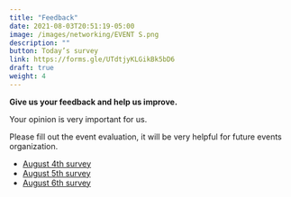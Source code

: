 ```yaml
---
title: "Feedback"
date: 2021-08-03T20:51:19-05:00
image: /images/networking/EVENT S.png
description: ""
button: Today’s survey
link: https://forms.gle/UTdtjyKLGikBk5bD6
draft: true
weight: 4
---
```


**Give us your feedback and help us improve.**

Your opinion is very important for us. 

Please fill out the event evaluation, it will be very helpful for future events organization.

* [August 4th survey](https://forms.gle/AeKdKZLd8avDKxWYA)
* [August 5th survey](https://forms.gle/cBkrQfavGFBjeQax5)
* [August 6th survey](https://forms.gle/UTdtjyKLGikBk5bD6)


